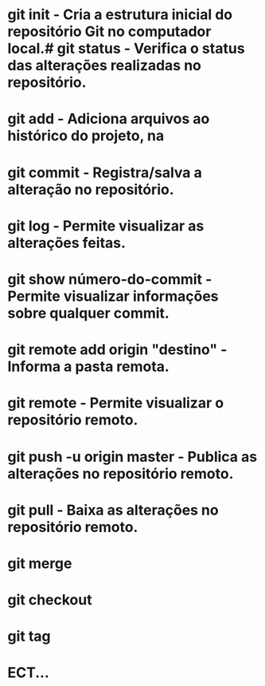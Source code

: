 # <Principais comandos dos Git>

# git init - Cria a estrutura inicial do repositório Git no computador local.# git status - Verifica o status das alterações realizadas no repositório.
# git add - Adiciona arquivos ao histórico do projeto, na 
# git commit - Registra/salva a alteração no repositório.
# git log - Permite visualizar as alterações feitas.
# git show número-do-commit - Permite visualizar informações sobre qualquer commit.
# git remote add origin "destino" - Informa a pasta remota. 
# git remote - Permite visualizar o repositório remoto.
# git push -u origin master - Publica as alterações no repositório remoto.
# git pull - Baixa as alterações no repositório remoto.
# git merge
# git checkout
# git tag
# ECT...
